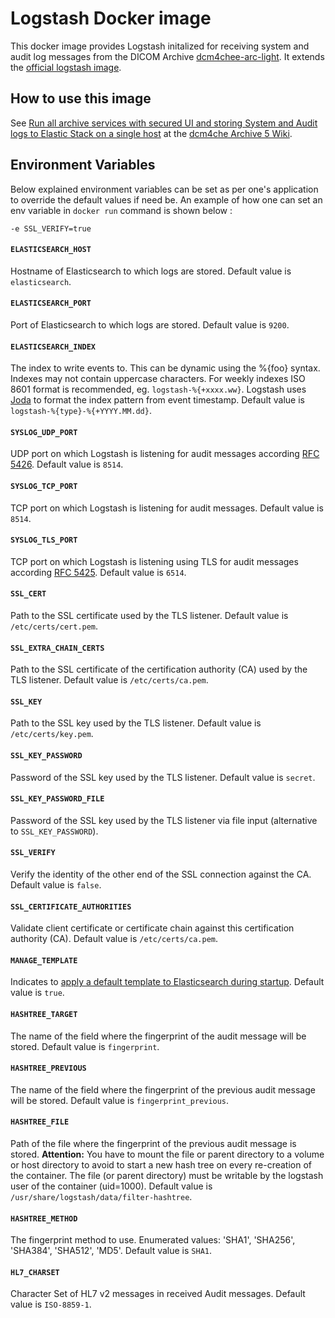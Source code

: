 # Logstash Docker image

This docker image provides Logstash initalized for receiving system and audit log messages from the DICOM Archive
[dcm4chee-arc-light](https://github.com/dcm4che/dcm4chee-arc-light/wiki).
It extends the [official logstash image](https://www.elastic.co/guide/en/logstash/current/docker.html).

## How to use this image

See [Run all archive services with secured UI and storing System and Audit logs to Elastic Stack on a single host](https://github.com/dcm4che/dcm4chee-arc-light/wiki/Run-all-archive-services-with-secured-UI-and-storing-System-and-Audit-logs-to-Elastic-Stack-on-a-single-host) at the
[dcm4che Archive 5 Wiki](https://github.com/dcm4che/dcm4chee-arc-light/wiki).

## Environment Variables 

Below explained environment variables can be set as per one's application to override the default values if need be.
An example of how one can set an env variable in `docker run` command is shown below :

    -e SSL_VERIFY=true

#### `ELASTICSEARCH_HOST`

Hostname of Elasticsearch to which logs are stored. Default value is `elasticsearch`.

#### `ELASTICSEARCH_PORT`

Port of Elasticsearch to which logs are stored. Default value is `9200`.

#### `ELASTICSEARCH_INDEX`

The index to write events to. This can be dynamic using the %{foo} syntax. Indexes may not contain uppercase characters.
For weekly indexes ISO 8601 format is recommended, eg. `logstash-%{+xxxx.ww}`.
Logstash uses [Joda](http://www.joda.org/joda-time/apidocs/org/joda/time/format/DateTimeFormat.html) to format the
index pattern from event timestamp. Default value is `logstash-%{type}-%{+YYYY.MM.dd}`.

#### `SYSLOG_UDP_PORT`

UDP port on which Logstash is listening for audit messages according
[RFC 5426](https://tools.ietf.org/html/rfc5426). Default value is `8514`.

#### `SYSLOG_TCP_PORT`

TCP port on which Logstash is listening for audit messages. Default value is `8514`.

#### `SYSLOG_TLS_PORT`

TCP port on which Logstash is listening using TLS for audit messages according
[RFC 5425](https://tools.ietf.org/html/rfc5425). Default value is `6514`.

#### `SSL_CERT`

Path to the SSL certificate used by the TLS listener. Default value is `/etc/certs/cert.pem`.

#### `SSL_EXTRA_CHAIN_CERTS`

Path to the SSL certificate of the certification authority (CA) used by the TLS listener. Default value is `/etc/certs/ca.pem`.

#### `SSL_KEY`

Path to the SSL key used by the TLS listener. Default value is `/etc/certs/key.pem`.

#### `SSL_KEY_PASSWORD`

Password of the SSL key used by the TLS listener. Default value is `secret`.

#### `SSL_KEY_PASSWORD_FILE`

Password of the SSL key used by the TLS listener via file input (alternative to `SSL_KEY_PASSWORD`).

#### `SSL_VERIFY`

Verify the identity of the other end of the SSL connection against the CA. Default value is `false`.

#### `SSL_CERTIFICATE_AUTHORITIES`

Validate client certificate or certificate chain against this certification authority (CA). Default value is `/etc/certs/ca.pem`.

#### `MANAGE_TEMPLATE`

Indicates to [apply a default template to Elasticsearch during startup](https://www.elastic.co/guide/en/logstash/current/plugins-outputs-elasticsearch.html#plugins-outputs-elasticsearch-manage_template).
Default value is `true`.

#### `HASHTREE_TARGET`

The name of the field where the fingerprint of the audit message will be stored. Default value is `fingerprint`.

#### `HASHTREE_PREVIOUS`

The name of the field where the fingerprint of the previous audit message will be stored.
Default value is `fingerprint_previous`.

#### `HASHTREE_FILE`

Path of the file where the fingerprint of the previous audit message is stored. **Attention:** You have to mount
the file or parent directory to a volume or host directory to avoid to start a new hash tree on every re-creation
of the container. The file (or parent directory) must be writable by the logstash user of the container (uid=1000).
Default value is `/usr/share/logstash/data/filter-hashtree`.

#### `HASHTREE_METHOD`

The fingerprint method to use. Enumerated values: 'SHA1', 'SHA256', 'SHA384', 'SHA512', 'MD5'.
Default value is `SHA1`.

#### `HL7_CHARSET`

Character Set of HL7 v2 messages in received Audit messages. Default value is `ISO-8859-1`.
